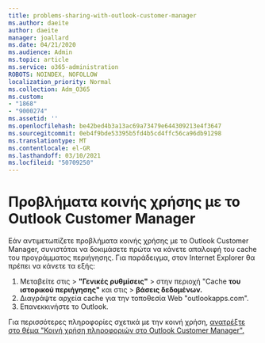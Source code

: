 ```yaml
---
title: problems-sharing-with-outlook-customer-manager
ms.author: daeite
author: daeite
manager: joallard
ms.date: 04/21/2020
ms.audience: Admin
ms.topic: article
ms.service: o365-administration
ROBOTS: NOINDEX, NOFOLLOW
localization_priority: Normal
ms.collection: Adm_O365
ms.custom:
- "1868"
- "9000274"
ms.assetid: ''
ms.openlocfilehash: be42bed4b3a13ac69a73479e644309213e4f3647
ms.sourcegitcommit: 0eb4f9bde53395b5fd4b5cd4ffc56ca96db91298
ms.translationtype: MT
ms.contentlocale: el-GR
ms.lasthandoff: 03/10/2021
ms.locfileid: "50709250"
---
```

# <a name="problems-sharing-with-outlook-customer-manager"></a>Προβλήματα κοινής χρήσης με το Outlook Customer Manager

Εάν αντιμετωπίζετε προβλήματα κοινής χρήσης με το Outlook Customer Manager, συνιστάται να δοκιμάσετε πρώτα να κάνετε απαλοιφή του cache του προγράμματος περιήγησης. Για παράδειγμα, στον Internet Explorer θα πρέπει να κάνετε τα εξής:

1. Μεταβείτε στις  >  **"Γενικές ρυθμίσεις"** > στην περιοχή "Cache **του ιστορικού περιήγησης"** και στις  >  **βάσεις δεδομένων.**
2. Διαγράψτε αρχεία cache για την τοποθεσία Web "outlookapps.com".
3. Επανεκκινήστε το Outlook.

Για περισσότερες πληροφορίες σχετικά με την κοινή χρήση, [ανατρέξτε στο θέμα "Κοινή χρήση πληροφοριών στο Outlook Customer Manager".](https://techcommunity.microsoft.com/t5/outlook-blog/sharing-how-to-keep-your-colleagues-in-the-loop/ba-p/35710)